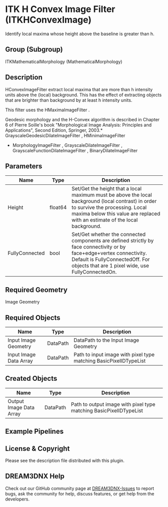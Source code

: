# ITK H Convex Image Filter (ITKHConvexImage)

Identify local maxima whose height above the baseline is greater than h.

## Group (Subgroup)

ITKMathematicalMorphology (MathematicalMorphology)

## Description

HConvexImageFilter extract local maxima that are more than h intensity units above the (local) background. This has the effect of extracting objects that are brighter than background by at least h intensity units.

This filter uses the HMaximaImageFilter .

Geodesic morphology and the H-Convex algorithm is described in Chapter 6 of Pierre Soille's book "Morphological Image Analysis:
Principles and Applications", Second Edition, Springer, 2003.* GrayscaleGeodesicDilateImageFilter , HMinimaImageFilter 
- MorphologyImageFilter , GrayscaleDilateImageFilter , GrayscaleFunctionDilateImageFilter , BinaryDilateImageFilter

## Parameters

| Name | Type | Description |
|------|------|-------------|
| Height | float64 | Set/Get the height that a local maximum must be above the local background (local contrast) in order to survive the processing. Local maxima below this value are replaced with an estimate of the local background. |
| FullyConnected | bool | Set/Get whether the connected components are defined strictly by face connectivity or by face+edge+vertex connectivity. Default is FullyConnectedOff. For objects that are 1 pixel wide, use FullyConnectedOn. |

## Required Geometry

Image Geometry

## Required Objects

| Name |Type | Description |
|-----|------|-------------|
| Input Image Geometry | DataPath | DataPath to the Input Image Geometry |
| Input Image Data Array | DataPath | Path to input image with pixel type matching BasicPixelIDTypeList |

## Created Objects

| Name |Type | Description |
|-----|------|-------------|
| Output Image Data Array | DataPath | Path to output image with pixel type matching BasicPixelIDTypeList |

## Example Pipelines


## License & Copyright

Please see the description file distributed with this plugin.


## DREAM3DNX Help

Check out our GitHub community page at [DREAM3DNX-Issues](https://github.com/BlueQuartzSoftware/DREAM3DNX-Issues) to report bugs, ask the community for help, discuss features, or get help from the developers.


